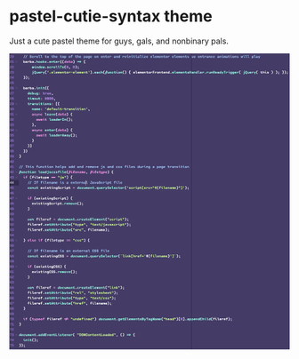 # pastel-cutie-syntax theme

Just a cute pastel theme for guys, gals, and nonbinary pals.

![A screenshot of your theme](pastel-cutie-screenshot.png)
